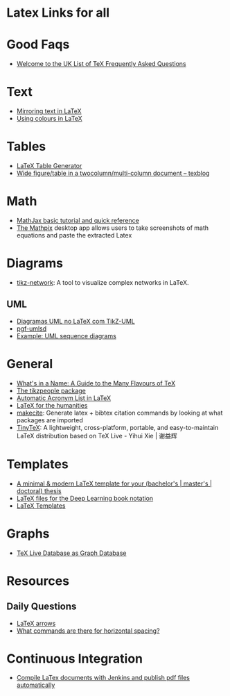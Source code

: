 # Latex Links for all

# Good Faqs

* [Welcome to the UK List of TeX Frequently Asked Questions](http://www.tex.ac.uk)

# Text

* [Mirroring text in LaTeX](http://texblog.org/2013/11/19/mirroring-text-in-latex/)
* [Using colours in LaTeX](https://www.sharelatex.com/learn/Using_colours_in_LaTeX)

# Tables

* [LaTeX Table Generator](https://www.tablesgenerator.com/)
* [Wide figure/table in a twocolumn/multi-column document – texblog](https://texblog.org/2012/07/30/single-column-figuretable-in-a-two-multi-column-environment/)

# Math

* [MathJax basic tutorial and quick reference](https://math.meta.stackexchange.com/questions/5020/mathjax-basic-tutorial-and-quick-reference)
* [The Mathpix](https://mathpix.com/) desktop app allows users to take screenshots of math equations and paste the extracted Latex

# Diagrams

* [tikz-network](https://github.com/hackl/tikz-network): A tool to visualize complex networks in LaTeX.

## UML

* [Diagramas UML no LaTeX com TikZ-UML ](https://latexbr.blogspot.com.br/2013/03/diagramas-uml-no-latex-com-tikz-uml.html)
* [pgf-umlsd](https://github.com/xuyuan/pgf-umlsd)
* [Example: UML sequence diagrams](http://www.texample.net/tikz/examples/pgf-umlsd/)

# General

 * [What's in a Name: A Guide to the Many Flavours of TeX](https://www.overleaf.com/blog/500-whats-in-a-name-a-guide-to-the-many-flavours-of-tex#.WQsuiYFv-Ef)
 * [The tikzpeople package](http://mirror.hmc.edu/ctan/graphics/pgf/contrib/tikzpeople/tikzpeople.pdf)
 * [Automatic Acronym List in LaTeX](https://www.overleaf.com/latex/examples/automatic-acronym-list-in-latex/dzvxfzpsjrmm#.WQSGfYFv-Ef)
 * [LaTeX for the humanities](https://www.overleaf.com/blog/636-guest-blog-post-latex-for-the-humanities#.WrUK3RRVXxQ.twitter)
* [makecite](https://github.com/adrn/makecite): Generate latex + bibtex citation commands by looking at what packages are imported
* [TinyTeX](https://yihui.name/tinytex/): A lightweight, cross-platform, portable, and easy-to-maintain LaTeX distribution based on TeX Live - Yihui Xie | 谢益辉

# Templates

* [A minimal & modern LaTeX template for your (bachelor's | master's | doctoral) thesis](https://github.com/Submanifold/latex-mimosis)
* [LaTeX files for the Deep Learning book notation](https://github.com/goodfeli/dlbook_notation)
* [LaTeX Templates](http://www.latextemplates.com/)
  
# Graphs

* [TeX Live Database as Graph Database](https://www.preining.info/blog/2018/10/tex-live-database-as-graph-database/)

# Resources

## Daily Questions

* [LaTeX arrows](http://www.sascha-frank.com/Arrow/latex-arrows.html)
* [What commands are there for horizontal spacing?](https://tex.stackexchange.com/questions/74353/what-commands-are-there-for-horizontal-spacing)

# Continuous Integration

* [Compile LaTex documents with Jenkins and publish pdf files automatically](https://seppa-lassila.fi/posts/compile-latex-with-jenkins/)

